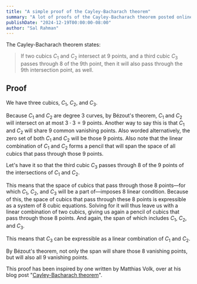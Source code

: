 ```yaml
---
title: "A simple proof of the Cayley-Bacharach theorem"
summary: "A lot of proofs of the Cayley-Bacharach theorem posted online often require some extensive algebraic geometry background. This blog post hopefully highlights certain properties of linear combinations in hopes of providing a rock-solid proof"
publishDate: "2024-12-19T00:00:00-08:00"
author: "Sal Rahman"
---
```


The Cayley-Bacharach theorem states:

> If two cubics $C_1$ and $C_2$ intersect at 9 points, and a third cubic $C_3$ passes through 8 of the 9th point, then it will also pass through the 9th intersection point, as well.

## Proof

We have three cubics, $C_1$, $C_2$, and $C_3$.

Because $C_1$ and $C_2$ are degree $3$ curves, by Bézout's theorem, $C_1$ and $C_2$ will intersect on at most $3 \cdot 3 = 9$ points. Another way to say this is that $C_1$ and $C_2$ will share $9$ common vanishing points. Also worded alternatively, the zero set of both $C_1$ and $C_2$ will be those 9 points. Also note that the linear combination of $C_1$ and $C_2$ forms a pencil that will span the space of all cubics that pass through those 9 points.

Let's have it so that the third cubic $C_3$ passes through 8 of the 9 points of the intersections of $C_1$ and $C_2$.

This means that the space of cubics that pass through those 8 points—for which $C_1$, $C_2$, and $C_3$ will be a part of—imposes 8 linear condition. Because of this, the space of cubics that pass through these 8 points is expressible as a system of 8 cubic equations. Solving for it will thus leave us with a linear combination of two cubics, giving us again a pencil of cubics that pass through those 8 points. And again, the span of which includes $C_1$, $C_2$, and $C_3$.

This means that $C_3$ can be expressible as a linear combination of $C_1$ and $C_2$.

By Bézout's theorem, not only the span will share those 8 vanishing points, but will also all 9 vanishing points.

This proof has been inspired by one written by Matthias Volk, over at his blog post "[Cayley-Bacharach theorem](https://relint.de/cayley-bacharach.html)".
